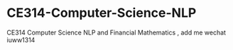 # CE314-Computer-Science-NLP
CE314 Computer Science NLP and Financial Mathematics , add me wechat iuww1314

